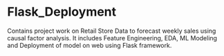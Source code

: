 # Flask_Deployment
Contains project work on Retail Store Data to forecast weekly sales using causal factor analysis. It includes Feature Engineering, EDA, ML Modeling and Deployment of model on web using Flask framework.
